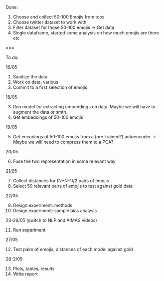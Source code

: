Done:

1. Choose and collect 50-100 Emojis from tops 
2. Choose twitter dataset to work with
3. Filter dataset for those 50-100 emojis -> Get data
4. Single dataframe, started some analysis on how much emojis are there etc

===

To do:

16/05

1. Sanitize the data
2. Work on data, various
3. Commit to a first selection of emojis

18/05

3. Run model for extracting embeddings on data. Maybe we will have to augment the data or smth. 
4. Get embeddings of 50-100 emojis 

19/05

5. Get encodings of 50-100 emojis from a (pre-trained?) autoencoder -> Maybe we will need to compress them to a PCA?

20/05

6. Fuse the two representation in some relevant way

21/05

7. Collect distances for (N*N-1)/2 pairs of emojis
8. Select 50 relevant pairs of emojis to test against gold data

22/05

9. Design experiment: methods
10. Design experiment: sample bias analysis

23-26/05 (switch to NLP and AIMAS videos)

11. Run experiment

27/05

12. Test pairs of emojis, distances of each model against gold

28-2/05

13. Plots, tables, results
14. Write report